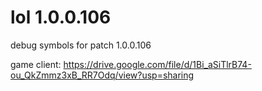 # lol 1.0.0.106
debug symbols for patch 1.0.0.106

game client: https://drive.google.com/file/d/1Bi_aSiTlrB74-ou_QkZmmz3xB_RR7Odq/view?usp=sharing
